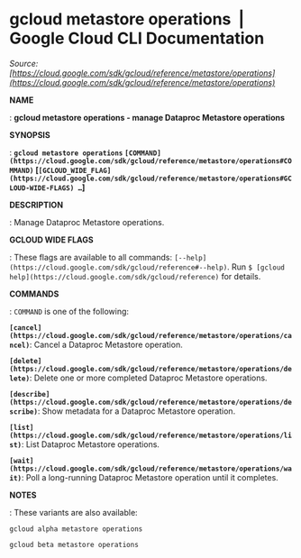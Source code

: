 # gcloud metastore operations  |  Google Cloud CLI Documentation

*Source: [https://cloud.google.com/sdk/gcloud/reference/metastore/operations](https://cloud.google.com/sdk/gcloud/reference/metastore/operations)*

**NAME**

: **gcloud metastore operations - manage Dataproc Metastore operations**

**SYNOPSIS**

: **`gcloud metastore operations` `[COMMAND](https://cloud.google.com/sdk/gcloud/reference/metastore/operations#COMMAND)` [`[GCLOUD_WIDE_FLAG](https://cloud.google.com/sdk/gcloud/reference/metastore/operations#GCLOUD-WIDE-FLAGS) …`]**

**DESCRIPTION**

: Manage Dataproc Metastore operations.

**GCLOUD WIDE FLAGS**

: These flags are available to all commands: `[--help](https://cloud.google.com/sdk/gcloud/reference#--help)`.
Run `$ [gcloud help](https://cloud.google.com/sdk/gcloud/reference)` for details.

**COMMANDS**

: ``COMMAND`` is one of the following:

**`[cancel](https://cloud.google.com/sdk/gcloud/reference/metastore/operations/cancel)`**:
Cancel a Dataproc Metastore operation.

**`[delete](https://cloud.google.com/sdk/gcloud/reference/metastore/operations/delete)`**:
Delete one or more completed Dataproc Metastore operations.

**`[describe](https://cloud.google.com/sdk/gcloud/reference/metastore/operations/describe)`**:
Show metadata for a Dataproc Metastore operation.

**`[list](https://cloud.google.com/sdk/gcloud/reference/metastore/operations/list)`**:
List Dataproc Metastore operations.

**`[wait](https://cloud.google.com/sdk/gcloud/reference/metastore/operations/wait)`**:
Poll a long-running Dataproc Metastore operation until it completes.

**NOTES**

: These variants are also available:

```
gcloud alpha metastore operations
```

```
gcloud beta metastore operations
```